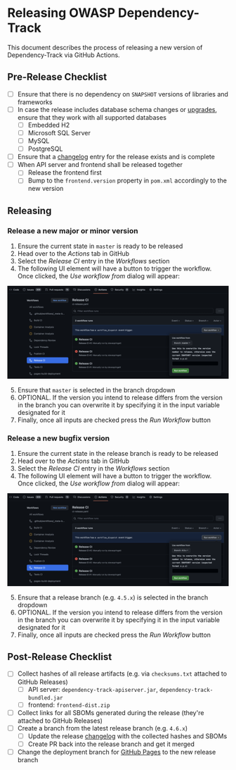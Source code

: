 # Releasing OWASP Dependency-Track

This document describes the process of releasing a new version of Dependency-Track via GitHub Actions.

## Pre-Release Checklist

- [ ] Ensure that there is no dependency on `SNAPSHOT` versions of libraries and frameworks
- [ ] In case the release includes database schema changes or [upgrades](src/main/java/org/dependencytrack/upgrade), ensure that they work with all supported databases
  - [ ] Embedded H2
  - [ ] Microsoft SQL Server
  - [ ] MySQL
  - [ ] PostgreSQL
- [ ] Ensure that a [changelog](docs/_posts) entry for the release exists and is complete
- [ ] When API server and frontend shall be released together
  - [ ] Release the frontend first
  - [ ] Bump to the `frontend.version` property in `pom.xml` accordingly to the new version

## Releasing

### Release a new major or minor version

1. Ensure the current state in `master` is ready to be released
2. Head over to the *Actions* tab in GitHub
3. Select the *Release CI* entry in the *Workflows* section
4. The following UI element will have a button to trigger the workflow. Once clicked, the *Use workflow from* dialog will appear:

![Create a release from `master`](./.github/images/release-master.png)

5. Ensure that `master` is selected in the branch dropdown
6. OPTIONAL. If the version you intend to release differs from the version in the branch you can overwrite it by specifying it in the input variable designated for it
7. Finally, once all inputs are checked press the *Run Workflow* button

### Release a new bugfix version

1. Ensure the current state in the release branch is ready to be released
2. Head over to the *Actions* tab in GitHub
3. Select the *Release CI* entry in the *Workflows* section
4. The following UI element will have a button to trigger the workflow. Once clicked, the *Use workflow from* dialog will appear:

![Create a release from a release branch](./.github/images/release-releasebranch.png)

5. Ensure that a release branch (e.g. `4.5.x`) is selected in the branch dropdown
6. OPTIONAL. If the version you intend to release differs from the version in the branch you can overwrite it by specifying it in the input variable designated for it
7. Finally, once all inputs are checked press the *Run Workflow* button

## Post-Release Checklist

- [ ] Collect hashes of all release artifacts (e.g. via `checksums.txt` attached to GitHub Releases)
  - [ ] API server: `dependency-track-apiserver.jar`, `dependency-track-bundled.jar`
  - [ ] frontend: `frontend-dist.zip`
- [ ] Collect links for all SBOMs generated during the release (they're attached to GitHub Releases)
- [ ] Create a branch from the latest release branch (e.g. `4.6.x`)
  - [ ] Update the release [changelog](docs/_posts) with the collected hashes and SBOMs
  - [ ] Create PR back into the release branch and get it merged
- [ ] Change the deployment branch for [GitHub Pages](https://github.com/DependencyTrack/dependency-track/settings/pages) to the new release branch
